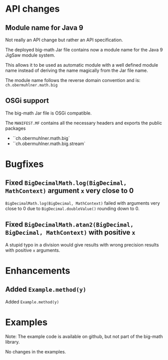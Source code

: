 # API changes

## Module name for Java 9

Not really an API change but rather an API specification.

The deployed big-math Jar file contains now a module name for the Java 9 JigSaw module system.

This allows it to be used as automatic module with a well defined module name instead
of deriving the name magically from the Jar file name.

The module name follows the reverse domain convention and is: `ch.obermuhlner.math.big`


## OSGi support

The big-math Jar file is OSGi compatible.

The `MANIFEST.MF` contains all the necessary headers and exports the public packages
- ``ch.obermuhlner.math.big`
- ``ch.obermuhlner.math.big.stream`


# Bugfixes

## Fixed `BigDecimalMath.log(BigDecimal, MathContext)` argument `x` very close to 0

`BigDecimalMath.log(BigDecimal, MathContext)` failed with arguments very close to 0 due to
`BigDecimal.doubleValue()` rounding down to 0.


## Fixed `BigDecimalMath.atan2(BigDecimal, BigDecimal, MathContext)` with positive `x`
 
A stupid typo in a division would give results with wrong precision results with positive `x` arguments. 


# Enhancements

## Added `Example.method(y)`

Added `Example.method(y)` 


# Examples

Note: The example code is available on github, but not part of the big-math library.

No changes in the examples.
